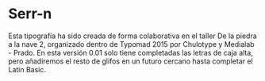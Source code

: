 # Serr-n
Esta tipografía ha sido creada de forma colaborativa en el taller De la piedra a la nave 2, organizado dentro de Typomad 2015 por Chulotype y Medialab - Prado.   En esta versión 0.01 solo tiene completadas las letras de caja alta, pero añadiremos el resto de glifos en un futuro cercano hasta completar el Latin Basic.
